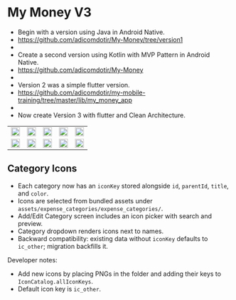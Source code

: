 # My Money V3

- Begin with a version using Java in Android Native. 
- https://github.com/adicomdotir/My-Money/tree/version1
-
- Create a second version using Kotlin with MVP Pattern in Android Native. 
- https://github.com/adicomdotir/My-Money
-
- Version 2 was a simple flutter version. 
- https://github.com/adicomdotir/my-mobile-training/tree/master/lib/my_money_app
- 
- Now create Version 3 with flutter and Clean Architecture.

<table>
  <tr>
    <td><img src="https://raw.github.com/adicomdotir/my_money_v3/main/screenshots/1.png"  width="100%" height="100%"></td>
    <td><img src="https://raw.github.com/adicomdotir/my_money_v3/main/screenshots/2.png"  width="100%" height="100%"></td>
    <td><img src="https://raw.github.com/adicomdotir/my_money_v3/main/screenshots/3.png"  width="100%" height="100%"></td>
    <td><img src="https://raw.github.com/adicomdotir/my_money_v3/main/screenshots/4.png"  width="100%" height="100%"></td>
    <td><img src="https://raw.github.com/adicomdotir/my_money_v3/main/screenshots/9.png"  width="100%" height="100%"></td>
  </tr>
  <tr>
    <td><img src="https://raw.github.com/adicomdotir/my_money_v3/main/screenshots/5.png"  width="100%" height="100%"></td>
    <td><img src="https://raw.github.com/adicomdotir/my_money_v3/main/screenshots/6.png"  width="100%" height="100%"></td>
    <td><img src="https://raw.github.com/adicomdotir/my_money_v3/main/screenshots/7.png"  width="100%" height="100%"></td>
    <td><img src="https://raw.github.com/adicomdotir/my_money_v3/main/screenshots/8.png"  width="100%" height="100%"></td>
    <td><img src="https://raw.github.com/adicomdotir/my_money_v3/main/screenshots/4.png"  width="100%" height="100%"></td>
  </tr>
 </table>

## Category Icons

- Each category now has an `iconKey` stored alongside `id`, `parentId`, `title`, and `color`.
- Icons are selected from bundled assets under `assets/expense_categories/expense_categories/`.
- Add/Edit Category screen includes an icon picker with search and preview.
- Category dropdown renders icons next to names.
- Backward compatibility: existing data without `iconKey` defaults to `ic_other`; migration backfills it.

Developer notes:
- Add new icons by placing PNGs in the folder and adding their keys to `IconCatalog.allIconKeys`.
- Default icon key is `ic_other`.
